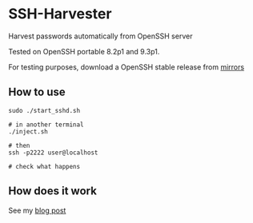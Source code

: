 # SSH-Harvester

Harvest passwords automatically from OpenSSH server

Tested on OpenSSH portable 8.2p1 and 9.3p1.

For testing purposes, download a OpenSSH stable release from [mirrors](https://www.openssh.com/portable.html#downloads)

## How to use

```
sudo ./start_sshd.sh

# in another terminal
./inject.sh

# then
ssh -p2222 user@localhost

# check what happens
```

## How does it work

See my [blog post](https://jm33.me/sshd-injection-and-password-harvesting.html)
